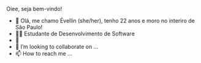 Oiee, seja bem-vindo!

- 👋 Olá, me chamo Évellin (she/her), tenho 22 anos e moro no interiro de São Paulo!
- 👩‍💻 Estudante de Desenvolvimento de Software
- 🌱 
- 💞️ I’m looking to collaborate on ...
- 📫 How to reach me ...

